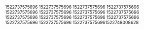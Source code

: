 1522737575696
1522737575696
1522737575696
1522737575696
1522737575696
1522737575696
1522737575696
1522737575696
1522737575696
1522737575696
1522737575696
1522737575696
1522737575696
1522737575696
15227375756961522748008628